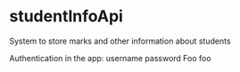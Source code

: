 # studentInfoApi
System to store marks and other information about students

Authentication in the app:
username    password
Foo         foo
